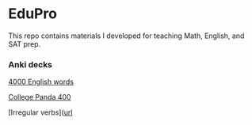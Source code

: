 # EduPro
This repo contains materials I developed for teaching Math, English, and SAT prep.

### Anki decks
[4000 English words](https://drive.google.com/file/d/1TTGGZ3Ac-fxh5TRhxwdrW8yziXkfG5LG/view?usp=drive_link)

[College Panda 400](https://drive.google.com/file/d/1jmJnK4nPZt6QGYsJDaG-7WLqeCAzo3yj/view?usp=sharing)

[Irregular verbs]([url](https://drive.google.com/file/d/1znW7LpmPSMIBrdpjxItEiIAUgffuVHwG/view?usp=sharing)

